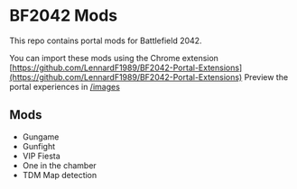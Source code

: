 # BF2042 Mods

This repo contains portal mods for Battlefield 2042.

You can import these mods using the Chrome extension [https://github.com/LennardF1989/BF2042-Portal-Extensions](https://github.com/LennardF1989/BF2042-Portal-Extensions)
Preview the portal experiences in [/images](https://github.com/leona/BF2042-mods/tree/master/images)
## Mods
- Gungame
- Gunfight
- VIP Fiesta
- One in the chamber
- TDM  Map detection